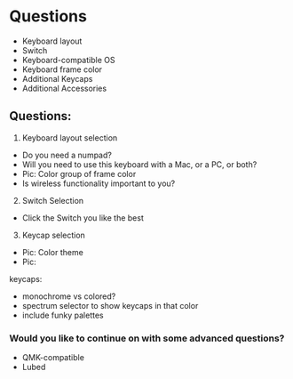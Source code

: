 # Questions

- Keyboard layout
- Switch
- Keyboard-compatible OS
- Keyboard frame color
- Additional Keycaps
- Additional Accessories

## Questions:

<!-- Questions should be phrased from the descending inclusivity.  -->

1. Keyboard layout selection
  - Do you need a numpad?
  - Will you need to use this keyboard with a Mac, or a PC, or both?
  - Pic: Color group of frame color
  - Is wireless functionality important to you?
2. Switch Selection
  - Click the Switch you like the best
3. Keycap selection
  - Pic: Color theme
  - Pic: 

keycaps:
- monochrome vs colored?
- spectrum selector to show keycaps in that color
- include funky palettes

### Would you like to continue on with some advanced questions?
- QMK-compatible
- Lubed